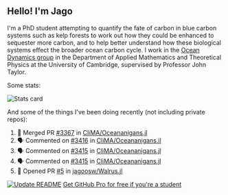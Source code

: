## Hello! I'm Jago

I'm a PhD student attempting to quantify the fate of carbon in blue carbon systems such as kelp forests to work out how they could be enhanced to sequester more carbon, and to help better understand how these biological systems effect the broader ocean carbon cycle. I work in the <a href="https://www.damtp.cam.ac.uk/user/jrt51/" class="emph">Ocean Dynamics group</a> in the Department of Applied Mathematics and Theoretical Physics at the University of Cambridge, supervised by Professor John Taylor.

Some stats:
<!--
![](https://raw.githubusercontent.com/jagoosw/jagoosw/main/profile-summary-card-output/nord_dark/0-profile-details.svg)
![](https://raw.githubusercontent.com/jagoosw/jagoosw/main/profile-summary-card-output/nord_dark/3-stats.svg)
![](https://raw.githubusercontent.com/jagoosw/jagoosw/main/profile-summary-card-output/nord_dark/4-productive-time.svg)
-->
![Stats card](https://github-readme-stats.vercel.app/api?username=jagoosw&count_private=true&show_icons=true&theme=transparent&hide_title=true&rank_icon=percentile&show=reviews)

And some of the things I've been doing recently (not including private repos):
<!--START_SECTION:activity-->
1. 🎉 Merged PR [#3367](https://github.com/CliMA/Oceananigans.jl/pull/3367) in [CliMA/Oceananigans.jl](https://github.com/CliMA/Oceananigans.jl)
2. 🗣 Commented on [#3416](https://github.com/CliMA/Oceananigans.jl/pull/3416#issuecomment-1875775707) in [CliMA/Oceananigans.jl](https://github.com/CliMA/Oceananigans.jl)
3. 🗣 Commented on [#3415](https://github.com/CliMA/Oceananigans.jl/issues/3415#issuecomment-1875772661) in [CliMA/Oceananigans.jl](https://github.com/CliMA/Oceananigans.jl)
4. 🗣 Commented on [#3415](https://github.com/CliMA/Oceananigans.jl/issues/3415#issuecomment-1875696565) in [CliMA/Oceananigans.jl](https://github.com/CliMA/Oceananigans.jl)
5. 💪 Opened PR [#5](https://github.com/jagoosw/Walrus.jl/pull/5) in [jagoosw/Walrus.jl](https://github.com/jagoosw/Walrus.jl)
<!--END_SECTION:activity-->


[![Update README](https://github.com/jagoosw/jagoosw/actions/workflows/update-readme.yml/badge.svg)](https://github.com/jagoosw/jagoosw/actions/workflows/update-readme.yml)
[Get GitHub Pro for free if you're a student](https://education.github.com/pack)

